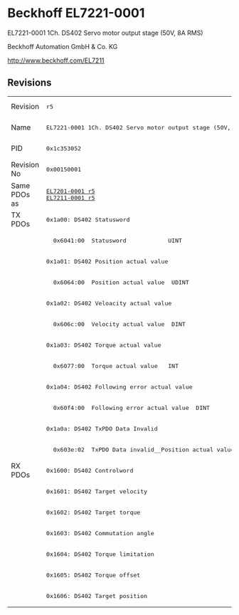 # Beckhoff EL7221-0001

EL7221-0001 1Ch. DS402 Servo motor output stage (50V, 8A RMS)

Beckhoff Automation GmbH & Co. KG

http://www.beckhoff.com/EL7211

## Revisions
<table>
<tr >
<td>Revision</td>
<td><pre>r5</pre></td>
</tr>
<tr >
<td>Name</td>
<td><pre>EL7221-0001 1Ch. DS402 Servo motor output stage (50V, 8A RMS)</pre></td>
</tr>
<tr >
<td>PID</td>
<td><pre>0x1c353052</pre></td>
</tr>
<tr >
<td>Revision No</td>
<td><pre>0x00150001</pre></td>
</tr>
<tr >
<td>Same PDOs as</td>
<td><pre><a href="EL7201-0001">EL7201-0001 r5</a><br/><a href="EL7211-0001">EL7211-0001 r5</a></pre></td>
</tr>
<tr class="txpdo pdosection">
<td rowspan=12 valign=top>TX PDOs</td>
<td><pre>0x1a00: DS402 Statusword</pre></td>
<td></td>
</tr>
<tr class="txpdo">
<td><pre>  0x6041:00  Statusword            UINT</pre></td>
</tr>
<tr class="txpdo pdosection">
<td><pre>0x1a01: DS402 Position actual value</pre></td>
</tr>
<tr class="txpdo">
<td><pre>  0x6064:00  Position actual value  UDINT</pre></td>
</tr>
<tr class="txpdo pdosection">
<td><pre>0x1a02: DS402 Veloacity actual value</pre></td>
</tr>
<tr class="txpdo">
<td><pre>  0x606c:00  Velocity actual value  DINT</pre></td>
</tr>
<tr class="txpdo pdosection">
<td><pre>0x1a03: DS402 Torque actual value</pre></td>
</tr>
<tr class="txpdo">
<td><pre>  0x6077:00  Torque actual value   INT</pre></td>
</tr>
<tr class="txpdo pdosection">
<td><pre>0x1a04: DS402 Following error actual value</pre></td>
</tr>
<tr class="txpdo">
<td><pre>  0x60f4:00  Following error actual value  DINT</pre></td>
</tr>
<tr class="txpdo pdosection">
<td><pre>0x1a0a: DS402 TxPDO Data Invalid</pre></td>
</tr>
<tr class="txpdo">
<td><pre>  0x603e:02  TxPDO Data invalid__Position actual value  BOOL</pre></td>
</tr>
<tr class="rxpdo pdosection">
<td rowspan=7 valign=top>RX PDOs</td>
<td><pre>0x1600: DS402 Controlword</pre></td>
<td></td>
</tr>
<tr class="rxpdo pdosection">
<td><pre>0x1601: DS402 Target velocity</pre></td>
</tr>
<tr class="rxpdo pdosection">
<td><pre>0x1602: DS402 Target torque</pre></td>
</tr>
<tr class="rxpdo pdosection">
<td><pre>0x1603: DS402 Commutation angle</pre></td>
</tr>
<tr class="rxpdo pdosection">
<td><pre>0x1604: DS402 Torque limitation</pre></td>
</tr>
<tr class="rxpdo pdosection">
<td><pre>0x1605: DS402 Torque offset</pre></td>
</tr>
<tr class="rxpdo pdosection">
<td><pre>0x1606: DS402 Target position</pre></td>
</tr>
</table>
